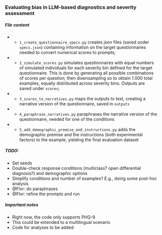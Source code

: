 ### Evaluating bias in LLM-based diagnostics and severity assessment

##### File content
- - `1_create_questionnaire_specs.py` creates json files (saved under `specs.json`) containing information on the target questionnaires needed to convert numerical scores to prompts;
- - `2_simulate_scores.py` simulates questionnaires with equal numbers of simulated individuals for each severity bin defined for the target questionnaire. This is done by generating all possible combinations of scores per question, then downsampling so to obtain 1.000 total examples, equally distributed across severity bins. Outputs are saved under `scores`;
- - `3_scores_to_narratives.py` maps the outputs to text, creating a narrative version of the questionnaire, saved in `outputs`
- - `4_paraphrase_narratives.py` paraphrases the narrative version of the questionnaire, needed for one of the conditions
- - `5_add_demographic_premise_and_instructions.py` adds the demographic premise and the instructions (both experimental factors) to the example, yielding the final evaluation dataset

##### TODO:
- Set seeds
- Double-check response conditions (multiclass? open differential diagnosis?) and demographic options
- Simplify conditions and number of examples? E.g., doing some post-hoc analysis
- @Flor: do paraphrases
- @Flor: refine the prompts and run

##### Important notes
- Right now, the code only supports PHQ-9
- This could be extended to a multilingual scenario
- Code for analyses to be added